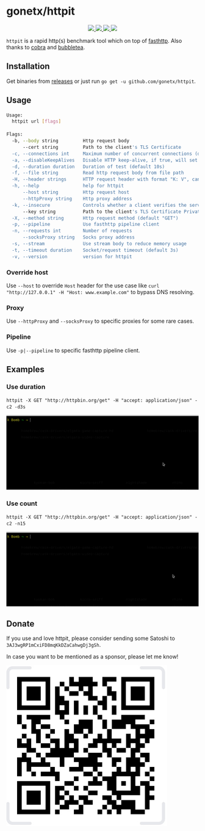 # gonetx/httpit
<p align="center">
  <a href="https://github.com/gonetx/httpit/actions?query=workflow%3ASecurity">
    <img src="https://img.shields.io/github/workflow/status/gofiber/fiber/Security?label=%F0%9F%94%91%20gosec&style=flat&color=75C46B">
  </a>
  <a href="https://github.com/gonetx/httpit/actions?query=workflow%3ATest">
    <img src="https://img.shields.io/github/workflow/status/gofiber/fiber/Test?label=%F0%9F%A7%AA%20tests&style=flat&color=75C46B">
  </a>
  <a href="https://codecov.io/gh/gonetx/httpit">
    <img src="https://codecov.io/gh/gonetx/httpit/branch/main/graph/badge.svg?token=RABB5SC45Y"/>
  </a>
  <a href="https://github.com/gonetx/httpit#donate">
    <img src="https://img.shields.io/badge/donate-bitcoin-yellow.svg"/>
  </a>

</p>

`httpit` is a rapid http(s) benchmark tool which on top of [fasthttp](https://github.com/valyala/fasthttp). Also thanks to [cobra](https://github.com/spf13/cobra) and [bubbletea](https://github.com/charmbracelet/bubbletea).

## Installation
Get binaries from [releases](https://github.com/gonetx/httpit/releases) or just run `go get -u github.com/gonetx/httpit`.

## Usage
```bash
Usage:
  httpit url [flags]

Flags:
  -b, --body string         Http request body
      --cert string         Path to the client's TLS Certificate
  -c, --connections int     Maximum number of concurrent connections (default 128)
  -a, --disableKeepAlives   Disable HTTP keep-alive, if true, will set header Connection: close
  -d, --duration duration   Duration of test (default 10s)
  -f, --file string         Read http request body from file path
  -H, --header strings      HTTP request header with format "K: V", can be repeated
  -h, --help                help for httpit
      --host string         Http request host
      --httpProxy string    Http proxy address
  -k, --insecure            Controls whether a client verifies the server's certificate chain and host name
      --key string          Path to the client's TLS Certificate Private Key
  -X, --method string       Http request method (default "GET")
  -p, --pipeline            Use fasthttp pipeline client
  -n, --requests int        Number of requests
      --socksProxy string   Socks proxy address
  -s, --stream              Use stream body to reduce memory usage
  -t, --timeout duration    Socket/request timeout (default 3s)
  -v, --version             version for httpit
```

### Override host
Use `--host` to override `Host` header for the use case like `curl "http://127.0.0.1" -H "Host: www.example.com"` to bypass DNS resolving.

### Proxy
Use `--httpProxy` and `--socksProxy` to specific proxies for some rare cases.

### Pipeline
Use `-p|--pipeline` to specific fasthttp pipeline client.

## Examples
### Use duration
`httpit -X GET "http://httpbin.org/get" -H "accept: application/json" -c2 -d3s`

![duration](capture/duration.gif)

### Use count
`httpit -X GET "http://httpbin.org/get" -H "accept: application/json" -c2 -n15`

![count](capture/count.gif)

## Donate

If you use and love httpit, please consider sending some Satoshi to `3AJ3wgRP1mCxiFD8mqKkDZaCahwgDj3gSh`. 

In case you want to be mentioned as a sponsor, please let me know!

![Donate Bitcoin](capture/btc.jpg)
